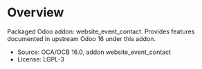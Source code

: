 # Overview

Packaged Odoo addon: website_event_contact. Provides features documented in upstream Odoo 16 under this addon.

- Source: OCA/OCB 16.0, addon website_event_contact
- License: LGPL-3
